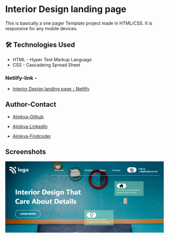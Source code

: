 # Interior Design landing page

This is basically a one pager Template project made in HTML/CSS.
It is responsive for any mobile devices.

## 🛠 Technologies Used

- HTML - Hyper Text Markup Language
- CSS - Cascadeing Spread Sheet

### Netlify-link -

- [Interior Design landing page - Netlify](https://html-css-project010.netlify.app/)

## Author-Contact

- [Ajinkya-Github](https://github.com/AjinkyaVeer007)

- [Ajinkya-LinkedIn](https://www.linkedin.com/in/ajinkya-veer-0ba100238/)

- [Ajinkya-Findcoder](https://www.findcoder.io/u/ajinkya_veer)

## Screenshots

![img!](thumbnail.png)
